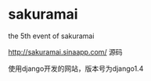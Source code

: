 sakuramai
=========

the 5th event of sakuramai

http://sakuramai.sinaapp.com/
源码

使用django开发的网站，版本号为django1.4
